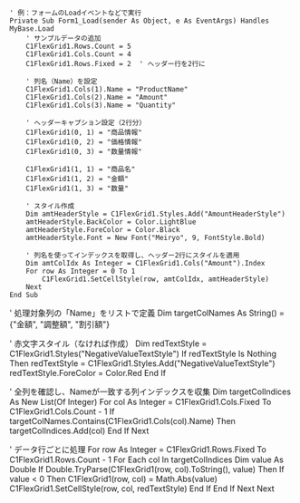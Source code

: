 ```vbnet
' 例：フォームのLoadイベントなどで実行
Private Sub Form1_Load(sender As Object, e As EventArgs) Handles MyBase.Load
    ' サンプルデータの追加
    C1FlexGrid1.Rows.Count = 5
    C1FlexGrid1.Cols.Count = 4
    C1FlexGrid1.Rows.Fixed = 2  ' ヘッダー行を2行に

    ' 列名（Name）を設定
    C1FlexGrid1.Cols(1).Name = "ProductName"
    C1FlexGrid1.Cols(2).Name = "Amount"
    C1FlexGrid1.Cols(3).Name = "Quantity"

    ' ヘッダーキャプション設定（2行分）
    C1FlexGrid1(0, 1) = "商品情報"
    C1FlexGrid1(0, 2) = "価格情報"
    C1FlexGrid1(0, 3) = "数量情報"

    C1FlexGrid1(1, 1) = "商品名"
    C1FlexGrid1(1, 2) = "金額"
    C1FlexGrid1(1, 3) = "数量"

    ' スタイル作成
    Dim amtHeaderStyle = C1FlexGrid1.Styles.Add("AmountHeaderStyle")
    amtHeaderStyle.BackColor = Color.LightBlue
    amtHeaderStyle.ForeColor = Color.Black
    amtHeaderStyle.Font = New Font("Meiryo", 9, FontStyle.Bold)

    ' 列名を使ってインデックスを取得し、ヘッダー2行にスタイルを適用
    Dim amtColIdx As Integer = C1FlexGrid1.Cols("Amount").Index
    For row As Integer = 0 To 1
        C1FlexGrid1.SetCellStyle(row, amtColIdx, amtHeaderStyle)
    Next
End Sub
```

' 処理対象列の「Name」をリストで定義
Dim targetColNames As String() = {"金額", "調整額", "割引額"}

' 赤文字スタイル（なければ作成）
Dim redTextStyle = C1FlexGrid1.Styles("NegativeValueTextStyle")
If redTextStyle Is Nothing Then
    redTextStyle = C1FlexGrid1.Styles.Add("NegativeValueTextStyle")
    redTextStyle.ForeColor = Color.Red
End If

' 全列を確認し、Nameが一致する列インデックスを収集
Dim targetColIndices As New List(Of Integer)
For col As Integer = C1FlexGrid1.Cols.Fixed To C1FlexGrid1.Cols.Count - 1
    If targetColNames.Contains(C1FlexGrid1.Cols(col).Name) Then
        targetColIndices.Add(col)
    End If
Next

' データ行ごとに処理
For row As Integer = C1FlexGrid1.Rows.Fixed To C1FlexGrid1.Rows.Count - 1
    For Each col In targetColIndices
        Dim value As Double
        If Double.TryParse(C1FlexGrid1(row, col).ToString(), value) Then
            If value < 0 Then
                C1FlexGrid1(row, col) = Math.Abs(value)
                C1FlexGrid1.SetCellStyle(row, col, redTextStyle)
            End If
        End If
    Next
Next
